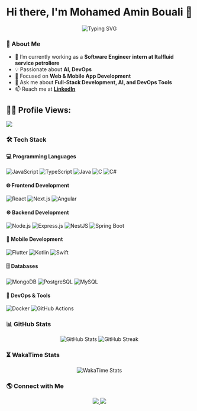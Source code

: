 <h1 align="center">Hi there, I'm Mohamed Amin Bouali 👋</h1>

<p align="center">
  <img src="https://readme-typing-svg.demolab.com?font=Fira+Code&weight=500&size=22&duration=3000&pause=1000&color=FFA500&center=true&vCenter=true&width=500&lines=Full+Stack+Developer;Mobile+App+Developer;Passionate+about+AI+%26+DevOps" alt="Typing SVG" />
</p>

### 🚀 About Me
- 🔭 I’m currently working as a **Software Engineer intern at Italfluid service petroliere**
- 💡 Passionate about **AI, DevOps**
- 🎯 Focused on **Web & Mobile App Development**
- 💬 Ask me about **Full-Stack Development, AI, and DevOps Tools**
- 📫 Reach me at **[LinkedIn](www.linkedin.com/in/bouali-med-amin)**

## 🧑‍💻 Profile Views:
![](https://komarev.com/ghpvc/?username=GitHackerz)

### 🛠 Tech Stack
#### 💻 Programming Languages
![JavaScript](https://img.shields.io/badge/-JavaScript-F7DF1E?logo=javascript&logoColor=black&style=for-the-badge)
![TypeScript](https://img.shields.io/badge/-TypeScript-3178C6?logo=typescript&logoColor=white&style=for-the-badge)
![Java](https://img.shields.io/badge/-Java-007396?logo=java&logoColor=white&style=for-the-badge)
![C](https://img.shields.io/badge/-C-A8B9CC?logo=c&logoColor=white&style=for-the-badge)
![C#](https://img.shields.io/badge/-C%23-239120?logo=c-sharp&logoColor=white&style=for-the-badge)

#### 🌐 Frontend Development
![React](https://img.shields.io/badge/-React-61DAFB?logo=react&logoColor=white&style=for-the-badge)
![Next.js](https://img.shields.io/badge/-Next.js-000000?logo=next.js&logoColor=white&style=for-the-badge)
![Angular](https://img.shields.io/badge/-Angular-DD0031?logo=angular&logoColor=white&style=for-the-badge)

#### ⚙️ Backend Development
![Node.js](https://img.shields.io/badge/-Node.js-339933?logo=node.js&logoColor=white&style=for-the-badge)
![Express.js](https://img.shields.io/badge/-Express.js-000000?logo=express&logoColor=white&style=for-the-badge)
![NestJS](https://img.shields.io/badge/-NestJS-E0234E?logo=nestjs&logoColor=white&style=for-the-badge)
![Spring Boot](https://img.shields.io/badge/-Spring%20Boot-6DB33F?logo=springboot&logoColor=white&style=for-the-badge)

#### 📱 Mobile Development
![Flutter](https://img.shields.io/badge/-Flutter-02569B?logo=flutter&logoColor=white&style=for-the-badge)
![Kotlin](https://img.shields.io/badge/-Kotlin-0095D5?logo=kotlin&logoColor=white&style=for-the-badge)
![Swift](https://img.shields.io/badge/-Swift-FA7343?logo=swift&logoColor=white&style=for-the-badge)

#### 🗄️ Databases
![MongoDB](https://img.shields.io/badge/-MongoDB-47A248?logo=mongodb&logoColor=white&style=for-the-badge)
![PostgreSQL](https://img.shields.io/badge/-PostgreSQL-336791?logo=postgresql&logoColor=white&style=for-the-badge)
![MySQL](https://img.shields.io/badge/-MySQL-4479A1?logo=mysql&logoColor=white&style=for-the-badge)

#### 🔧 DevOps & Tools
![Docker](https://img.shields.io/badge/-Docker-2496ED?logo=docker&logoColor=white&style=for-the-badge)
![GitHub Actions](https://img.shields.io/badge/-GitHub%20Actions-2088FF?logo=githubactions&logoColor=white&style=for-the-badge)

### 📊 GitHub Stats
<p align="center">
  <img src="https://github-readme-stats.vercel.app/api?username=GitHackerz&show_icons=true&theme=radical" alt="GitHub Stats" />
  <img src="https://streak-stats.demolab.com?user=GitHackerz&theme=radical" alt="GitHub Streak" />
</p>


### ⏳ WakaTime Stats
<p align="center">
  <img src="https://github-readme-stats.vercel.app/api/wakatime?username=@GitHackerz&theme=radical&layout=compact" alt="WakaTime Stats" />
</p>

### 🌎 Connect with Me
<p align="center">
  <a href="https://linkedin.com/in/mohamed-habib-allah-bibani" target="_blank">
    <img src="https://img.shields.io/badge/LinkedIn-blue?logo=linkedin&logoColor=white&style=for-the-badge" />
  </a>
  <a href="mailto:your-email@example.com">
    <img src="https://img.shields.io/badge/Email-D14836?logo=gmail&logoColor=white&style=for-the-badge" />
  </a>
</p>
